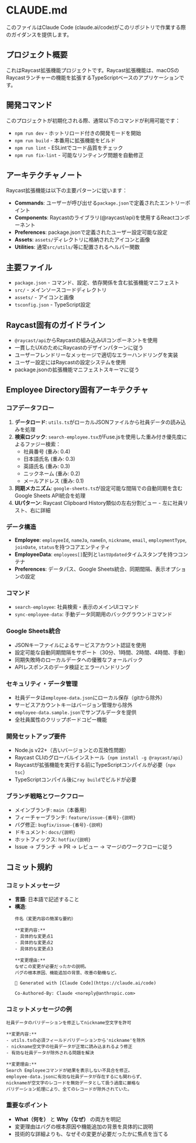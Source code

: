 # CLAUDE.md

このファイルはClaude Code (claude.ai/code)がこのリポジトリで作業する際のガイダンスを提供します。

## プロジェクト概要

これはRaycast拡張機能プロジェクトです。Raycast拡張機能は、macOSのRaycastランチャーの機能を拡張するTypeScriptベースのアプリケーションです。

## 開発コマンド

このプロジェクトが初期化される際、通常以下のコマンドが利用可能です：

- `npm run dev` - ホットリロード付きの開発モードを開始
- `npm run build` - 本番用に拡張機能をビルド
- `npm run lint` - ESLintでコード品質をチェック
- `npm run fix-lint` - 可能なリンティング問題を自動修正

## アーキテクチャノート

Raycast拡張機能は以下の主要パターンに従います：

- **Commands**: ユーザーが呼び出せる`package.json`で定義されたエントリーポイント
- **Components**: Raycastのライブラリ(@raycast/api)を使用するReactコンポーネント
- **Preferences**: package.jsonで定義されたユーザー設定可能な設定
- **Assets**: `assets/`ディレクトリに格納されたアイコンと画像
- **Utilities**: 通常`src/utils/`等に配置されるヘルパー関数

## 主要ファイル

- `package.json` - コマンド、設定、依存関係を含む拡張機能マニフェスト
- `src/` - メインソースコードディレクトリ
- `assets/` - アイコンと画像
- `tsconfig.json` - TypeScript設定

## Raycast固有のガイドライン

- `@raycast/api`からRaycastの組み込みUIコンポーネントを使用
- 一貫したUXのためにRaycastのデザインパターンに従う
- ユーザーフレンドリーなメッセージで適切なエラーハンドリングを実装
- ユーザー設定にはRaycastの設定システムを使用
- package.jsonの拡張機能マニフェストスキーマに従う

## Employee Directory固有アーキテクチャ

### コアデータフロー
1. **データロード**: `utils.ts`がローカルJSONファイルから社員データの読み込みを処理
2. **検索ロジック**: `search-employee.tsx`がFuse.jsを使用した重み付き優先度によるファジー検索：
   - 社員番号 (重み: 0.4)
   - 日本語氏名 (重み: 0.3) 
   - 英語氏名 (重み: 0.3)
   - ニックネーム (重み: 0.2)
   - メールアドレス (重み: 0.1)
3. **同期メカニズム**: `google-sheets.ts`が設定可能な間隔での自動同期を含むGoogle Sheets API統合を処理
4. **UIパターン**: Raycast Clipboard History類似の左右分割ビュー - 左に社員リスト、右に詳細

### データ構造
- **Employee**: `employeeId`, `nameJa`, `nameEn`, `nickname`, `email`, `employmentType`, `joinDate`, `status`を持つコアエンティティ
- **EmployeeData**: `employees[]`配列と`lastUpdated`タイムスタンプを持つコンテナ
- **Preferences**: データパス、Google Sheets統合、同期間隔、表示オプションの設定

### コマンド
- `search-employee`: 社員検索・表示のメインUIコマンド
- `sync-employee-data`: 手動データ同期用のバックグラウンドコマンド

### Google Sheets統合
- JSONキーファイルによるサービスアカウント認証を使用
- 設定可能な自動同期間隔をサポート（30分、1時間、2時間、4時間、手動）
- 同期失敗時のローカルデータへの優雅なフォールバック
- APIレスポンスのデータ検証とエラーハンドリング

### セキュリティ・データ管理
- 社員データは`employee-data.json`にローカル保存（gitから除外）
- サービスアカウントキーはバージョン管理から除外
- `employee-data.sample.json`でサンプルデータを提供
- 全社員属性のクリップボードコピー機能

### 開発セットアップ要件
- Node.js v22+（古いバージョンとの互換性問題）
- Raycast CLIのグローバルインストール（`npm install -g @raycast/api`）
- Raycastが拡張機能を実行する前にTypeScriptコンパイルが必要（`npx tsc`）
- TypeScriptコンパイル後に`ray build`でビルドが必要

### ブランチ戦略とワークフロー
- メインブランチ: `main`（本番用）
- フィーチャーブランチ: `feature/issue-{番号}-{説明}`
- バグ修正: `bugfix/issue-{番号}-{説明}`
- ドキュメント: `docs/{説明}`
- ホットフィックス: `hotfix/{説明}`
- Issue → ブランチ → PR → レビュー → マージのワークフローに従う

## コミット規約

### コミットメッセージ
- **言語**: 日本語で記述すること
- **構造**: 
  ```
  件名（変更内容の簡潔な要約）

  **変更内容:**
  - 具体的な変更点1
  - 具体的な変更点2
  - 具体的な変更点3

  **変更理由:**
  なぜこの変更が必要だったかの説明。
  バグの根本原因、機能追加の背景、改善の動機など。

  🤖 Generated with [Claude Code](https://claude.ai/code)

  Co-Authored-By: Claude <noreply@anthropic.com>
  ```

### コミットメッセージの例
```
社員データのバリデーションを修正してnickname空文字を許可

**変更内容:**
- utils.tsの必須フィールドバリデーションから'nickname'を除外
- nickname空文字の社員データが正常に読み込まれるよう修正
- 有効な社員データが除外される問題を解決

**変更理由:**
Search Employeeコマンドが結果を表示しない不具合を修正。
employee-data.jsonに有効な社員データが存在するにも関わらず、
nicknameが空文字のレコードを無効データとして扱う過度に厳格な
バリデーション処理により、全てのレコードが除外されていた。
```

### 重要なポイント
- **What（何を）** と **Why（なぜ）** の両方を明記
- 変更理由はバグの根本原因や機能追加の背景を具体的に説明
- 技術的な詳細よりも、なぜその変更が必要だったかに焦点を当てる